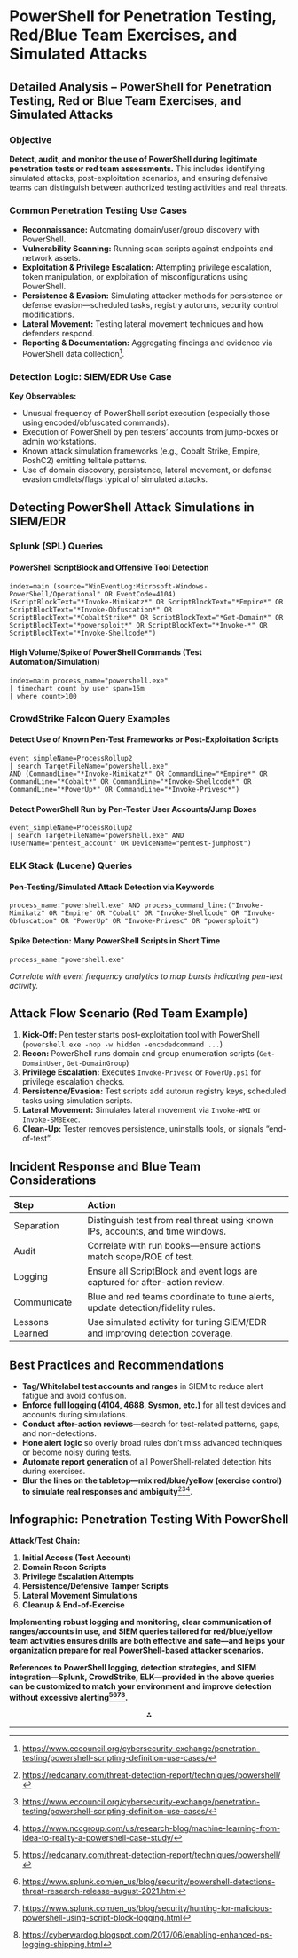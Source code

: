 # PowerShell for Penetration Testing, Red/Blue Team Exercises, and Simulated Attacks


## Detailed Analysis – PowerShell for Penetration Testing, Red or Blue Team Exercises, and Simulated Attacks

### Objective

**Detect, audit, and monitor the use of PowerShell during legitimate penetration tests or red team assessments.** This includes identifying simulated attacks, post-exploitation scenarios, and ensuring defensive teams can distinguish between authorized testing activities and real threats.

### Common Penetration Testing Use Cases

- **Reconnaissance:** Automating domain/user/group discovery with PowerShell.
- **Vulnerability Scanning:** Running scan scripts against endpoints and network assets.
- **Exploitation \& Privilege Escalation:** Attempting privilege escalation, token manipulation, or exploitation of misconfigurations using PowerShell.
- **Persistence \& Evasion:** Simulating attacker methods for persistence or defense evasion—scheduled tasks, registry autoruns, security control modifications.
- **Lateral Movement:** Testing lateral movement techniques and how defenders respond.
- **Reporting \& Documentation:** Aggregating findings and evidence via PowerShell data collection[^7_1].


### Detection Logic: SIEM/EDR Use Case

**Key Observables:**

- Unusual frequency of PowerShell script execution (especially those using encoded/obfuscated commands).
- Execution of PowerShell by pen testers’ accounts from jump-boxes or admin workstations.
- Known attack simulation frameworks (e.g., Cobalt Strike, Empire, PoshC2) emitting telltale patterns.
- Use of domain discovery, persistence, lateral movement, or defense evasion cmdlets/flags typical of simulated attacks.


## Detecting PowerShell Attack Simulations in SIEM/EDR

### **Splunk (SPL) Queries**

#### PowerShell ScriptBlock and Offensive Tool Detection

```splunk
index=main (source="WinEventLog:Microsoft-Windows-PowerShell/Operational" OR EventCode=4104)
(ScriptBlockText="*Invoke-Mimikatz*" OR ScriptBlockText="*Empire*" OR ScriptBlockText="*Invoke-Obfuscation*" OR ScriptBlockText="*CobaltStrike*" OR ScriptBlockText="*Get-Domain*" OR ScriptBlockText="*powersploit*" OR ScriptBlockText="*Invoke-*" OR ScriptBlockText="*Invoke-Shellcode*")
```


#### High Volume/Spike of PowerShell Commands (Test Automation/Simulation)

```splunk
index=main process_name="powershell.exe"
| timechart count by user span=15m
| where count>100
```


### **CrowdStrike Falcon Query Examples**

#### Detect Use of Known Pen-Test Frameworks or Post-Exploitation Scripts

```crowdstrike
event_simpleName=ProcessRollup2
| search TargetFileName="powershell.exe"
AND (CommandLine="*Invoke-Mimikatz*" OR CommandLine="*Empire*" OR CommandLine="*Cobalt*" OR CommandLine="*Invoke-Shellcode*" OR CommandLine="*PowerUp*" OR CommandLine="*Invoke-Privesc*")
```


#### Detect PowerShell Run by Pen-Tester User Accounts/Jump Boxes

```crowdstrike
event_simpleName=ProcessRollup2
| search TargetFileName="powershell.exe" AND (UserName="pentest_account" OR DeviceName="pentest-jumphost")
```


### **ELK Stack (Lucene) Queries**

#### Pen-Testing/Simulated Attack Detection via Keywords

```lucene
process_name:"powershell.exe" AND process_command_line:("Invoke-Mimikatz" OR "Empire" OR "Cobalt" OR "Invoke-Shellcode" OR "Invoke-Obfuscation" OR "PowerUp" OR "Invoke-Privesc" OR "powersploit")
```


#### Spike Detection: Many PowerShell Scripts in Short Time

```lucene
process_name:"powershell.exe"
```

*Correlate with event frequency analytics to map bursts indicating pen-test activity.*

## Attack Flow Scenario (Red Team Example)

1. **Kick-Off:** Pen tester starts post-exploitation tool with PowerShell (`powershell.exe -nop -w hidden -encodedcommand ...`)
2. **Recon:** PowerShell runs domain and group enumeration scripts (`Get-DomainUser`, `Get-DomainGroup`)
3. **Privilege Escalation:** Executes `Invoke-Privesc` or `PowerUp.ps1` for privilege escalation checks.
4. **Persistence/Evasion:** Test scripts add autorun registry keys, scheduled tasks using simulation scripts.
5. **Lateral Movement:** Simulates lateral movement via `Invoke-WMI` or `Invoke-SMBExec`.
6. **Clean-Up:** Tester removes persistence, uninstalls tools, or signals “end-of-test”.

## Incident Response and Blue Team Considerations

| Step | Action |
| :-- | :-- |
| Separation | Distinguish test from real threat using known IPs, accounts, and time windows. |
| Audit | Correlate with run books—ensure actions match scope/ROE of test. |
| Logging | Ensure all ScriptBlock and event logs are captured for after-action review. |
| Communicate | Blue and red teams coordinate to tune alerts, update detection/fidelity rules. |
| Lessons Learned | Use simulated activity for tuning SIEM/EDR and improving detection coverage. |

## Best Practices and Recommendations

- **Tag/Whitelabel test accounts and ranges** in SIEM to reduce alert fatigue and avoid confusion.
- **Enforce full logging (4104, 4688, Sysmon, etc.)** for all test devices and accounts during simulations.
- **Conduct after-action reviews**—search for test-related patterns, gaps, and non-detections.
- **Hone alert logic** so overly broad rules don’t miss advanced techniques or become noisy during tests.
- **Automate report generation** of all PowerShell-related detection hits during exercises.
- **Blur the lines on the tabletop—mix red/blue/yellow (exercise control) to simulate real responses and ambiguity**[^7_2][^7_1][^7_3].


## Infographic: Penetration Testing With PowerShell

**Attack/Test Chain:**

1. **Initial Access (Test Account)**
2. **Domain Recon Scripts**
3. **Privilege Escalation Attempts**
4. **Persistence/Defensive Tamper Scripts**
5. **Lateral Movement Simulations**
6. **Cleanup \& End-of-Exercise**

**Implementing robust logging and monitoring, clear communication of ranges/accounts in use, and SIEM queries tailored for red/blue/yellow team activities ensures drills are both effective and safe—and helps your organization prepare for real PowerShell-based attacker scenarios.**

**References to PowerShell logging, detection strategies, and SIEM integration—Splunk, CrowdStrike, ELK—provided in the above queries can be customized to match your environment and improve detection without excessive alerting[^7_2][^7_4][^7_5][^7_6].**

<div style="text-align: center">⁂</div>

[^7_1]: https://www.eccouncil.org/cybersecurity-exchange/penetration-testing/powershell-scripting-definition-use-cases/

[^7_2]: https://redcanary.com/threat-detection-report/techniques/powershell/

[^7_3]: https://www.nccgroup.com/us/research-blog/machine-learning-from-idea-to-reality-a-powershell-case-study/

[^7_4]: https://www.splunk.com/en_us/blog/security/powershell-detections-threat-research-release-august-2021.html

[^7_5]: https://www.splunk.com/en_us/blog/security/hunting-for-malicious-powershell-using-script-block-logging.html

[^7_6]: https://cyberwardog.blogspot.com/2017/06/enabling-enhanced-ps-logging-shipping.html

[^7_7]: https://www.reddit.com/r/PowerShell/comments/phf9md/how_does_an_organization_detect_a_powershell/

[^7_8]: https://community.splunk.com/t5/Getting-Data-In/Is-it-possible-to-create-a-command-that-launches-a-powershell/m-p/396952

[^7_9]: https://gist.github.com/lukeplausin/4e473c0cd899063d092df7d7523cbad0

[^7_10]: https://discuss.elastic.co/t/powershell-query-examples/201439

[^7_11]: https://www.trendmicro.com/vinfo/in/security/news/cybercrime-and-digital-threats/tracking-detecting-and-thwarting-powershell-based-malware-and-attacks

[^7_12]: https://docs.splunk.com/Documentation/Splunk/9.4.2/Data/MonitorWindowsdatawithPowerShellscripts

[^7_13]: https://stackoverflow.com/questions/79534684/how-to-capture-output-from-crowdstrike-falcon-sensor-powershell-script

[^7_14]: https://docs.gatewatcher.com/en/gcenter/2.5.3/103/07_use_cases_operator/6_analyse_alerts/12_powershell_detect.html

[^7_15]: https://cloud.google.com/chronicle/docs/soar/marketplace-integrations/crowdstrike-falcon

[^7_16]: https://www.elastic.co/guide/en/elasticsearch/reference/8.16/sql-client-apps-ps1.html

[^7_17]: https://www.securonix.com/blog/hiding-the-powershell-execution-flow/

[^7_18]: https://0xcybery.github.io/blog/Splunk+Use+Cases

[^7_19]: https://www.reddit.com/r/crowdstrike/comments/1iug5h0/trying_to_run_an_advanced_event_search_for/

[^7_20]: https://0xmedhat.gitbook.io/whoami/hunting-with-elk

---
